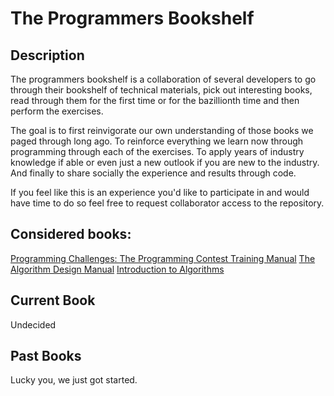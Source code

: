 # The Programmers Bookshelf

## Description
The programmers bookshelf is a collaboration of several developers to go through their bookshelf of technical materials, pick out interesting books, read through them for the first time or for the bazillionth time and then perform the exercises.

The goal is to first reinvigorate our own understanding of those books we paged through long ago. To reinforce everything we learn now through programming through each of the exercises. To apply years of industry knowledge if able or even just a new outlook if you are new to the industry. And finally to share socially the experience and results through code.

If you feel like this is an experience you'd like to participate in and would have time to do so feel free to request collaborator access to the repository.

## Considered books:

[Programming Challenges: The Programming Contest Training Manual](http://www.amazon.com/Programming-Challenges-Contest-Training-Computer/dp/0387001638/ref=sr_1_2?ie=UTF8&qid=1378584494&sr=8-2&keywords=Skiena)
[The Algorithm Design Manual](http://www.amazon.com/Algorithm-Design-Manual-Steven-Skiena/dp/1849967202/ref=sr_1_1?ie=UTF8&qid=1378584548&sr=8-1&keywords=Skiena)
[Introduction to Algorithms](http://www.amazon.com/Introduction-Algorithms-Thomas-H-Cormen/dp/0262033844/ref=sr_1_7?ie=UTF8&qid=1378584548&sr=8-7&keywords=Skiena)

## Current Book

Undecided

## Past Books

Lucky you, we just got started.
